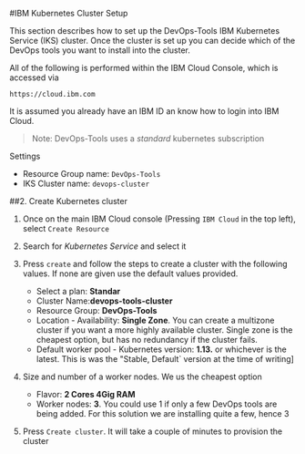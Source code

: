 #IBM Kubernetes Cluster Setup

This section describes how to set up the DevOps-Tools IBM Kubernetes Service (IKS) cluster. Once the cluster is set up you can decide which of the DevOps tools you want to install into the cluster.

All of the following is performed within the IBM Cloud Console, which is accessed via

	https://cloud.ibm.com
	
It is assumed you already have an IBM ID an know how to login into IBM Cloud.

> Note: DevOps-Tools uses a _standard_ kubernetes subscription

Settings
* Resource Group name: `DevOps-Tools`
* IKS Cluster name: `devops-cluster`

##2. Create Kubernetes cluster
1. Once on the main IBM Cloud console (Pressing `IBM Cloud` in the top left), select `Create Resource`
1. Search for _Kubernetes Service_ and select it
1. Press `create` and follow the steps to create a cluster with the following values. If none are given use the default values provided.

    - Select a plan: **Standar**
    - Cluster Name:**devops-tools-cluster**
    - Resource Group: **DevOps-Tools**
    - Location - Availability: **Single Zone**. You can create a multizone cluster if you want a more highly available cluster. Single zone is the cheapest option, but has no redundancy if the cluster fails.
    - Default worker pool - Kubernetes version: **1.13.** or whichever is the latest. This is was the "Stable, Default` version at the time of writing]

1. Size and number of a worker nodes. We us the cheapest option

    - Flavor: **2 Cores 4Gig RAM**
    - Worker nodes: **3**. You could use 1 if only a few DevOps tools are being added. For this solution we are installing quite a few, hence 3
	
1. Press ``Create cluster``. It will take a couple of minutes to provision the cluster
	